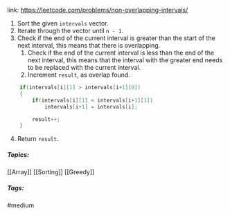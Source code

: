 link: https://leetcode.com/problems/non-overlapping-intervals/

1. Sort the given `intervals` vector.
2. Iterate through the vector until `n - 1`.
3. Check if the end of the current interval is greater than the start of the next interval, this means that there is overlapping. 
	1. Check if the end of the current interval is less than the end of the next interval, this means that the interval with the greater end needs to be replaced with the current interval.
	2. Increment `result`, as overlap found.
```cpp
	if(intervals[i][1] > intervals[i+1][0])
	{
		if(intervals[i][1] < intervals[i+1][1])
			intervals[i+1] = intervals[i];

		result++;
	}
```
4. Return `result`.

##### Topics:
[[Array]] [[Sorting]] [[Greedy]]

##### Tags:
#medium 
